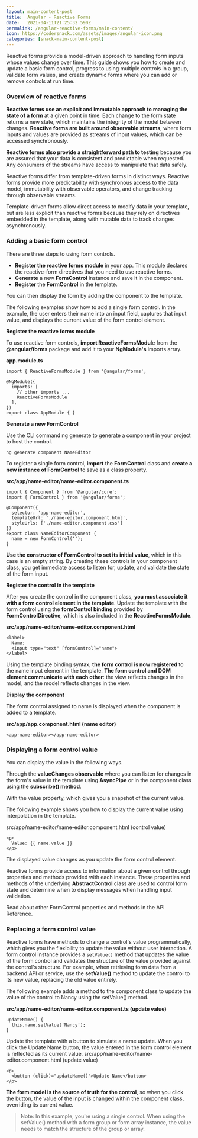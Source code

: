 ```yaml
---
layout: main-content-post
title:  Angular - Reactive Forms
date:   2021-04-11T21:25:32.590Z
permalink: /angular-reactive-forms/main-content/
icon: https://codersnack.com/assets/images/angular-icon.png
categories: [snack-main-content-post]
---
```


Reactive forms provide a model-driven approach to handling form inputs whose values change over time. This guide shows you how to create and update a basic form control, progress to using multiple controls in a group, validate form values, and create dynamic forms where you can add or remove controls at run time.

### Overview of reactive forms

**Reactive forms use an explicit and immutable approach to managing the state of a form** at a given point in time. Each change to the form state returns a new state, which maintains the integrity of the model between changes. **Reactive forms are built around observable streams**, where form inputs and values are provided as streams of input values, which can be accessed synchronously.

**Reactive forms also provide a straightforward path to testing** because you are assured that your data is consistent and predictable when requested. Any consumers of the streams have access to manipulate that data safely.

Reactive forms differ from template-driven forms in distinct ways. Reactive forms provide more predictability with synchronous access to the data model, immutability with observable operators, and change tracking through observable streams.

Template-driven forms allow direct access to modify data in your template, but are less explicit than reactive forms because they rely on directives embedded in the template, along with mutable data to track changes asynchronously.

### Adding a basic form control

There are three steps to using form controls.

- **Register the reactive forms module** in your app. This module declares the reactive-form directives that you need to use reactive forms.
- **Generate** a new **FormControl** instance and save it in the component.
- **Register** the **FormControl** in the template.

You can then display the form by adding the component to the template.

The following examples show how to add a single form control. In the example, the user enters their name into an input field, captures that input value, and displays the current value of the form control element.

**Register the reactive forms module**

To use reactive form controls, **import ReactiveFormsModul**e from the **@angular/forms** package and add it to your **NgModule's** imports array.

**app.module.ts**
```
import { ReactiveFormsModule } from '@angular/forms';

@NgModule({
  imports: [
    // other imports ...
    ReactiveFormsModule
  ],
})
export class AppModule { }
```

**Generate a new FormControl**

Use the CLI command ng generate to generate a component in your project to host the control.

```
ng generate component NameEditor
```
To register a single form control, **import** the **FormControl** class and **create a new instance of FormControl** to save as a class property.

**src/app/name-editor/name-editor.component.ts**

```
import { Component } from '@angular/core';
import { FormControl } from '@angular/forms';

@Component({
  selector: 'app-name-editor',
  templateUrl: './name-editor.component.html',
  styleUrls: ['./name-editor.component.css']
})
export class NameEditorComponent {
  name = new FormControl('');
}
```

**Use the constructor of FormControl to set its initial value**, which in this case is an empty string. By creating these controls in your component class, you get immediate access to listen for, update, and validate the state of the form input.

**Register the control in the template**

After you create the control in the component class, **you must associate it with a form control element in the template**. Update the template with the form control using the **formControl binding** provided by **FormControlDirective**, which is also included in the **ReactiveFormsModule**.

**src/app/name-editor/name-editor.component.html**

```
<label>
  Name:
  <input type="text" [formControl]="name">
</label>
```

Using the template binding syntax, **the form control is now registered** to the name input element in the template. **The form control and DOM element communicate with each other**: the view reflects changes in the model, and the model reflects changes in the view.

**Display the component**

The form control assigned to name is displayed when the component is added to a template.

**src/app/app.component.html (name editor)**

```
<app-name-editor></app-name-editor>
```

### Displaying a form control value

You can display the value in the following ways.

Through the **valueChanges observable** where you can listen for changes in the form's value in the template using **AsyncPipe** or in the component class using the **subscribe() method**.

With the value property, which gives you a snapshot of the current value.

The following example shows you how to display the current value using interpolation in the template.

src/app/name-editor/name-editor.component.html (control value)

```
<p>
  Value: {{ name.value }}
</p>
```
The displayed value changes as you update the form control element.

Reactive forms provide access to information about a given control through properties and methods provided with each instance. These properties and methods of the underlying **AbstractControl** class are used to control form state and determine when to display messages when handling input validation.

Read about other FormControl properties and methods in the API Reference.

### Replacing a form control value

Reactive forms have methods to change a control's value programmatically, which gives you the flexibility to update the value without user interaction. A form control instance provides a ```setValue()```  method that updates the value of the form control and validates the structure of the value provided against the control's structure. For example, when retrieving form data from a backend API or service, use the **setValue()** method to update the control to its new value, replacing the old value entirely.

The following example adds a method to the component class to update the value of the control to Nancy using the setValue() method.

**src/app/name-editor/name-editor.component.ts (update value)**
```
updateName() {
  this.name.setValue('Nancy');
}
```
Update the template with a button to simulate a name update. When you click the Update Name button, the value entered in the form control element is reflected as its current value.
src/app/name-editor/name-editor.component.html (update value)

```
<p>
  <button (click)="updateName()">Update Name</button>
</p>
```
**The form model is the source of truth for the control**, so when you click the button, the value of the input is changed within the component class, overriding its current value.

>Note: In this example, you're using a single control. When using the setValue() method with a form group or form array instance, the value needs to match the structure of the group or array.





